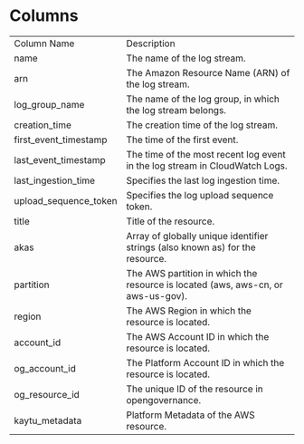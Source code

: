 # Columns  

<table>
	<tr><td>Column Name</td><td>Description</td></tr>
	<tr><td>name</td><td>The name of the log stream.</td></tr>
	<tr><td>arn</td><td>The Amazon Resource Name (ARN) of the log stream.</td></tr>
	<tr><td>log_group_name</td><td>The name of the log group, in which the log stream belongs.</td></tr>
	<tr><td>creation_time</td><td>The creation time of the log stream.</td></tr>
	<tr><td>first_event_timestamp</td><td>The time of the first event.</td></tr>
	<tr><td>last_event_timestamp</td><td>The time of the most recent log event in the log stream in CloudWatch Logs.</td></tr>
	<tr><td>last_ingestion_time</td><td>Specifies the last log ingestion time.</td></tr>
	<tr><td>upload_sequence_token</td><td>Specifies the log upload sequence token.</td></tr>
	<tr><td>title</td><td>Title of the resource.</td></tr>
	<tr><td>akas</td><td>Array of globally unique identifier strings (also known as) for the resource.</td></tr>
	<tr><td>partition</td><td>The AWS partition in which the resource is located (aws, aws-cn, or aws-us-gov).</td></tr>
	<tr><td>region</td><td>The AWS Region in which the resource is located.</td></tr>
	<tr><td>account_id</td><td>The AWS Account ID in which the resource is located.</td></tr>
	<tr><td>og_account_id</td><td>The Platform Account ID in which the resource is located.</td></tr>
	<tr><td>og_resource_id</td><td>The unique ID of the resource in opengovernance.</td></tr>
	<tr><td>kaytu_metadata</td><td>Platform Metadata of the AWS resource.</td></tr>
</table>